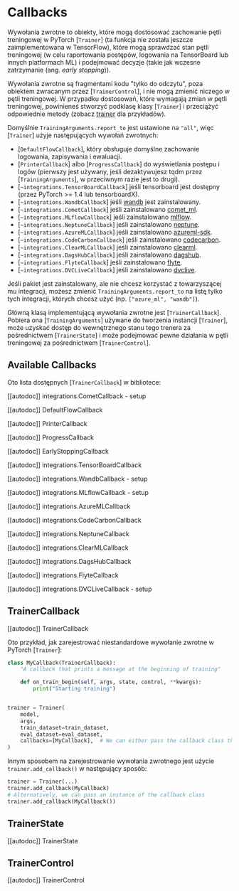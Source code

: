 <!--Copyright 2020 The HuggingFace Team. All rights reserved.

Licensed under the Apache License, Version 2.0 (the "License"); you may not use this file except in compliance with
the License. You may obtain a copy of the License at

http://www.apache.org/licenses/LICENSE-2.0

Unless required by applicable law or agreed to in writing, software distributed under the License is distributed on
an "AS IS" BASIS, WITHOUT WARRANTIES OR CONDITIONS OF ANY KIND, either express or implied. See the License for the
specific language governing permissions and limitations under the License.

⚠️ Note that this file is in Markdown but contain specific syntax for our doc-builder (similar to MDX) that may not be
rendered properly in your Markdown viewer.

-->

# Callbacks

Wywołania zwrotne to obiekty, które mogą dostosować zachowanie pętli treningowej w PyTorch [`Trainer`] (ta funkcja nie została jeszcze zaimplementowana w TensorFlow), które mogą sprawdzać stan pętli treningowej (w celu raportowania postępów, logowania na TensorBoard lub innych platformach ML) i podejmować decyzje (takie jak wczesne zatrzymanie (ang. *early stopping*)).

Wywołania zwrotne są fragmentami kodu "tylko do odczytu", poza obiektem zwracanym przez [`TrainerControl`], i nie mogą zmienić niczego w pętli treningowej. W przypadku dostosowań, które wymagają zmian w pętli treningowej, powinieneś stworzyć podklasę klasy [`Trainer`] i przeciążyć odpowiednie metody (zobacz [trainer](trainer) dla przykładów).

Domyślnie `TrainingArguments.report_to` jest ustawione na `"all"`, więc [`Trainer`] użyje następujących wywołań zwrotnych:

- [`DefaultFlowCallback`], który obsługuje domyślne zachowanie logowania, zapisywania i ewaluacji.
- [`PrinterCallback`] albo [`ProgressCallback`] do wyświetlania postępu i logów (pierwszy jest używany, jeśli dezaktywujesz tqdm przez [`TrainingArguments`], w przeciwnym razie jest to drugi).
- [`~integrations.TensorBoardCallback`] jeśli tensorboard jest dostępny (przez PyTorch >= 1.4 lub tensorboardX).
- [`~integrations.WandbCallback`] jeśli [wandb](https://www.wandb.com/) jest zainstalowany.
- [`~integrations.CometCallback`] jeśli zainstalowano [comet_ml](https://www.comet.ml/site/).
- [`~integrations.MLflowCallback`] jeśli zainstalowano [mlflow](https://www.mlflow.org/).
- [`~integrations.NeptuneCallback`] jeśli zainstalowano [neptune](https://neptune.ai/).
- [`~integrations.AzureMLCallback`] jeśli zainstalowano [azureml-sdk](https://pypi.org/project/azureml-sdk/).
- [`~integrations.CodeCarbonCallback`] jeśli zainstalowano [codecarbon](https://pypi.org/project/codecarbon/).
- [`~integrations.ClearMLCallback`] jeśli zainstalowano [clearml](https://github.com/allegroai/clearml).
- [`~integrations.DagsHubCallback`] jeśli zainstalowano [dagshub](https://dagshub.com/).
- [`~integrations.FlyteCallback`] jeśli zainstalowano [flyte](https://flyte.org/).
- [`~integrations.DVCLiveCallback`] jeśli zainstalowano [dvclive](https://dvc.org/doc/dvclive).

Jeśli pakiet jest zainstalowany, ale nie chcesz korzystać z towarzyszącej mu integracji, możesz zmienić `TrainingArguments.report_to` na listę tylko tych integracji, których chcesz użyć (np. `["azure_ml", "wandb"]`).

Główną klasą implementującą wywołania zwrotne jest [`TrainerCallback`]. Pobiera ona [`TrainingArguments`] używane do tworzenia instancji [`Trainer`], może uzyskać dostęp do wewnętrznego stanu tego trenera za pośrednictwem [`TrainerState`] i może podejmować pewne działania w pętli treningowej za pośrednictwem [`TrainerControl`].


## Available Callbacks

Oto lista dostępnych [`TrainerCallback`] w bibliotece:

[[autodoc]] integrations.CometCallback
    - setup

[[autodoc]] DefaultFlowCallback

[[autodoc]] PrinterCallback

[[autodoc]] ProgressCallback

[[autodoc]] EarlyStoppingCallback

[[autodoc]] integrations.TensorBoardCallback

[[autodoc]] integrations.WandbCallback
    - setup

[[autodoc]] integrations.MLflowCallback
    - setup

[[autodoc]] integrations.AzureMLCallback

[[autodoc]] integrations.CodeCarbonCallback

[[autodoc]] integrations.NeptuneCallback

[[autodoc]] integrations.ClearMLCallback

[[autodoc]] integrations.DagsHubCallback

[[autodoc]] integrations.FlyteCallback

[[autodoc]] integrations.DVCLiveCallback
    - setup

## TrainerCallback

[[autodoc]] TrainerCallback

Oto przykład, jak zarejestrować niestandardowe wywołanie zwrotne w PyTorch [`Trainer`]:

```python
class MyCallback(TrainerCallback):
    "A callback that prints a message at the beginning of training"

    def on_train_begin(self, args, state, control, **kwargs):
        print("Starting training")


trainer = Trainer(
    model,
    args,
    train_dataset=train_dataset,
    eval_dataset=eval_dataset,
    callbacks=[MyCallback],  # We can either pass the callback class this way or an instance of it (MyCallback())
)
```

Innym sposobem na zarejestrowanie wywołania zwrotnego jest użycie `trainer.add_callback()` w następujący sposób:

```python
trainer = Trainer(...)
trainer.add_callback(MyCallback)
# Alternatively, we can pass an instance of the callback class
trainer.add_callback(MyCallback())
```

## TrainerState

[[autodoc]] TrainerState

## TrainerControl

[[autodoc]] TrainerControl
